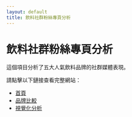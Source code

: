 ```yaml
---
layout: default
title: 飲料社群粉絲專頁分析
---
```


# 飲料社群粉絲專頁分析

這個項目分析了五大人氣飲料品牌的社群媒體表現。

請點擊以下鏈接查看完整網站：

- [首頁](index.html)
- [品牌比較](analysis.html)
- [視覺化分析](visualization.html) 